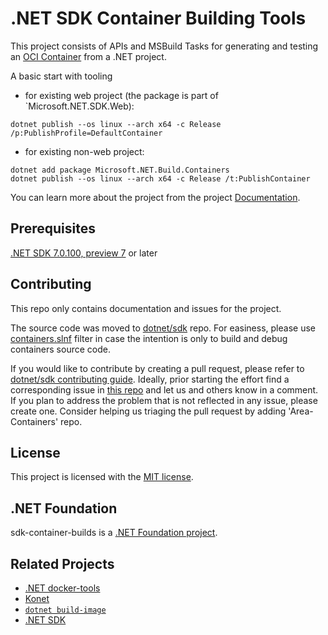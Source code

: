# .NET SDK Container Building Tools

This project consists of APIs and MSBuild Tasks for generating and testing an [OCI Container](https://opencontainers.org/) from a .NET project.

A basic start with tooling 

- for existing web project (the package is part of `Microsoft.NET.SDK.Web):

```shell
dotnet publish --os linux --arch x64 -c Release /p:PublishProfile=DefaultContainer
```

- for existing non-web project:

```shell
dotnet add package Microsoft.NET.Build.Containers
dotnet publish --os linux --arch x64 -c Release /t:PublishContainer
```

You can learn more about the project from the project [Documentation](./docs).

## Prerequisites

[.NET SDK 7.0.100, preview 7](https://dotnet.microsoft.com/download/dotnet/7.0) or later 

## Contributing

This repo only contains documentation and issues for the project.

The source code was moved to [dotnet/sdk](https://github.com/dotnet/sdk/tree/main/src/Containers) repo.
For easiness, please use [containers.slnf](https://github.com/dotnet/sdk/blob/main/containers.slnf) filter in case the intention is only to build and debug containers source code.

If you would like to contribute by creating a pull request, please refer to [dotnet/sdk contributing guide](https://github.com/dotnet/sdk#how-do-i-engage-and-contribute). 
Ideally, prior starting the effort find a corresponding issue in [this repo](https://github.com/dotnet/sdk-container-builds/issues) and let us and others know in a comment. If you plan to address the problem that is not reflected in any issue, please create one. Consider helping us triaging the pull request by adding 'Area-Containers' repo.

## License

This project is licensed with the [MIT license](LICENSE).

## .NET Foundation

sdk-container-builds is a [.NET Foundation project](https://dotnetfoundation.org/projects).

## Related Projects

- [.NET docker-tools](https://github.com/dotnet/docker-tools)
- [Konet](https://github.com/lippertmarkus/konet)
- [`dotnet build-image`](https://github.com/tmds/build-image)
- [.NET SDK](https://github.com/dotnet/sdk)
